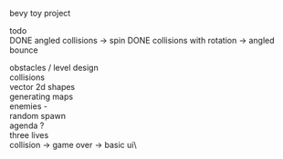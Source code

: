 bevy toy project

todo\
DONE angled collisions -> spin
DONE collisions with rotation -> angled bounce

obstacles / level design\
    collisions\
    vector 2d shapes\
    generating maps\
enemies -\
	random spawn\
	agenda ?\
	three lives\
	collision -> game over -> basic ui\
